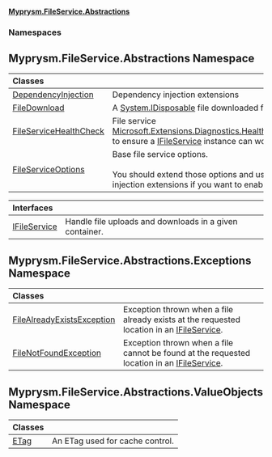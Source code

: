 #### [Myprysm.FileService.Abstractions](index.md 'index')
### Namespaces
<a name='Myprysm_FileService_Abstractions'></a>
## Myprysm.FileService.Abstractions Namespace

| Classes | |
| :--- | :--- |
| [DependencyInjection](Myprysm_FileService_Abstractions_DependencyInjection.md 'Myprysm.FileService.Abstractions.DependencyInjection') | Dependency injection extensions<br/> |
| [FileDownload](Myprysm_FileService_Abstractions_FileDownload.md 'Myprysm.FileService.Abstractions.FileDownload') | A [System.IDisposable](https://docs.microsoft.com/en-us/dotnet/api/System.IDisposable 'System.IDisposable') file downloaded from an [IFileService](Myprysm_FileService_Abstractions_IFileService.md 'Myprysm.FileService.Abstractions.IFileService').<br/> |
| [FileServiceHealthCheck](Myprysm_FileService_Abstractions_FileServiceHealthCheck.md 'Myprysm.FileService.Abstractions.FileServiceHealthCheck') | File service [Microsoft.Extensions.Diagnostics.HealthChecks.IHealthCheck](https://docs.microsoft.com/en-us/dotnet/api/Microsoft.Extensions.Diagnostics.HealthChecks.IHealthCheck 'Microsoft.Extensions.Diagnostics.HealthChecks.IHealthCheck') to ensure a [IFileService](Myprysm_FileService_Abstractions_IFileService.md 'Myprysm.FileService.Abstractions.IFileService') instance can work appropriately.<br/> |
| [FileServiceOptions](Myprysm_FileService_Abstractions_FileServiceOptions.md 'Myprysm.FileService.Abstractions.FileServiceOptions') | Base file service options.<br/><br/>You should extend those options and use the dependency injection extensions if you want to enable tracing<br/> |

| Interfaces | |
| :--- | :--- |
| [IFileService](Myprysm_FileService_Abstractions_IFileService.md 'Myprysm.FileService.Abstractions.IFileService') | Handle file uploads and downloads in a given container.<br/> |
  
<a name='Myprysm_FileService_Abstractions_Exceptions'></a>
## Myprysm.FileService.Abstractions.Exceptions Namespace

| Classes | |
| :--- | :--- |
| [FileAlreadyExistsException](Myprysm_FileService_Abstractions_Exceptions_FileAlreadyExistsException.md 'Myprysm.FileService.Abstractions.Exceptions.FileAlreadyExistsException') | Exception thrown when a file already exists at the requested location in an [IFileService](Myprysm_FileService_Abstractions_IFileService.md 'Myprysm.FileService.Abstractions.IFileService').<br/> |
| [FileNotFoundException](Myprysm_FileService_Abstractions_Exceptions_FileNotFoundException.md 'Myprysm.FileService.Abstractions.Exceptions.FileNotFoundException') | Exception thrown when a file cannot be found at the requested location in an [IFileService](Myprysm_FileService_Abstractions_IFileService.md 'Myprysm.FileService.Abstractions.IFileService').<br/> |
  
<a name='Myprysm_FileService_Abstractions_ValueObjects'></a>
## Myprysm.FileService.Abstractions.ValueObjects Namespace

| Classes | |
| :--- | :--- |
| [ETag](Myprysm_FileService_Abstractions_ValueObjects_ETag.md 'Myprysm.FileService.Abstractions.ValueObjects.ETag') | An ETag used for cache control.<br/> |
  
